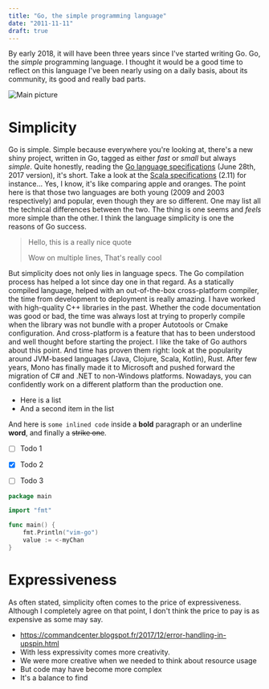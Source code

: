 ```yaml
---
title: "Go, the simple programming language"
date: "2011-11-11"
draft: true
---
```


By early 2018, it will have been three years since I've started writing Go. Go,
the *simple* programming language. I thought it would be a good time to reflect
on this language I've been nearly using on a daily basis, about its community,
its good and really bad parts.

![Main picture](/images/blue-gopher-on-grass.jpg)

# Simplicity

Go is simple. Simple because everywhere you're looking at, there's a new shiny
project, written in Go, tagged as either *fast* or *small* but always *simple*.
Quite honestly, reading the [Go language specifications][1] (June 28th, 2017
version), it's short. Take a look at the [Scala specifications][2] (2.11) for
instance... Yes, I know, it's like comparing apple and oranges. The point here
is that those two languages are both young (2009 and 2003 respectively) and
popular, even though they are so different. One may list all the technical
differences between the two. The thing is one seems and *feels* more simple
than the other. I think the language simplicity is one the reasons of Go
success.

> Hello, this is a really nice quote
>
> Wow on multiple lines,
> That's really cool

But simplicity does not only lies in language specs. The Go compilation process
has helped a lot since day one in that regard. As a statically compiled
language, helped with an out-of-the-box cross-platform compiler, the time from
development to deployment is really amazing. I have worked with high-quality
C++ libraries in the past. Whether the code documentation was good or bad, the
time was always lost at trying to properly compile when the library was not
bundle with a proper Autotools or Cmake configuration. And cross-platform is a
feature that has to been understood and well thought before starting the
project. I like the take of Go authors about this point. And time has proven
them right: look at the popularity around JVM-based languages (Java, Clojure,
Scala, Kotlin), Rust. After few years, Mono has finally made it to
Microsoft and pushed forward the migration of C# and .NET to non-Windows
platforms. Nowadays, you can confidently work on a different platform than the
production one.


 - Here is a list
 - And a second item in the list

And here is `some inlined code` inside a **bold** paragraph or an underline
__word__, and finally a ~~strike one~~.

- [ ] Todo 1
- [x] Todo 2
- [ ] Todo 3



```go
package main

import "fmt"

func main() {
    fmt.Println("vim-go")
    value := <-myChan
}
```

# Expressiveness

As often stated, simplicity often comes to the price of expressiveness.
Although I completely agree on that point, I don't think the price to pay is as
expensive as some may say.

* https://commandcenter.blogspot.fr/2017/12/error-handling-in-upspin.html
* With less expressivity comes more creativity.
* We were more creative when we needed to think about resource usage
* But code may have become more complex
* It's a balance to find


[1]: https://golang.org/ref/spec
[2]: https://www.scala-lang.org/files/archive/spec/2.11/01-lexical-syntax.html
